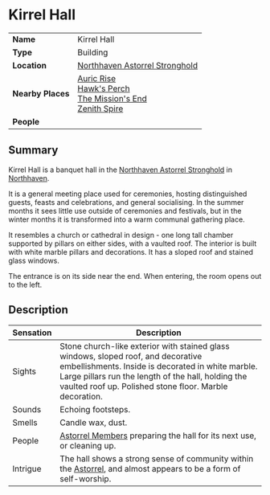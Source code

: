 # Kirrel Hall

|||
| --- | --- |
| **Name** | Kirrel Hall | place.4
| **Type** | Building |
| **Location** | [Northhaven Astorrel Stronghold](../../settlements/strongholds/northhaven-astorrel-stronghold.md) |
| **Nearby Places** | [Auric Rise](auric-rise.md)<br>[Hawk's Perch](hawks-perch.md)<br>[The Mission's End](../inns-taverns/the-missions-end.md)<br>[Zenith Spire](zenith-spire.md) |
| **People** | |

## Summary

Kirrel Hall is a banquet hall in the [Northhaven Astorrel Stronghold](../../settlements/strongholds/northhaven-astorrel-stronghold.md) in [Northhaven](../../settlements/cities/northhaven.md).

It is a general meeting place used for ceremonies, hosting distinguished guests, feasts and celebrations, and general socialising. In the summer months it sees little use outside of ceremonies and festivals, but in the winter months it is transformed into a warm communal gathering place.

It resembles a church or cathedral in design - one long tall chamber supported by pillars on either sides, with a vaulted roof. The interior is built with white marble pillars and decorations. It has a sloped roof and stained glass windows.

The entrance is on its side near the end. When entering, the room opens out to the left.

## Description

| Sensation | Description |
| ---- | --- |
| Sights | Stone church-like exterior with stained glass windows, sloped roof, and decorative embellishments. Inside is decorated in white marble. Large pillars run the length of the hall, holding the vaulted roof up. Polished stone floor. Marble decoration. |
| Sounds | Echoing footsteps. |
| Smells | Candle wax, dust. |
| People | [Astorrel Members](../../../organisations/government/astorrel/ranks/astorrel-member.md) preparing the hall for its next use, or cleaning up. |
| Intrigue | The hall shows a strong sense of community within the [Astorrel](../../../organisations/government/astorrel/astorrel.md), and almost appears to be a form of self-worship. |
